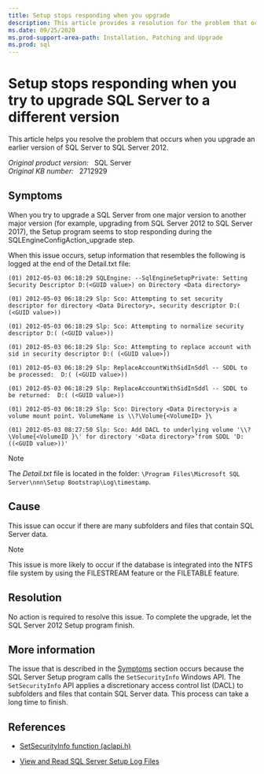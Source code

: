 ```yaml
---
title: Setup stops responding when you upgrade
description: This article provides a resolution for the problem that occurs when you upgrade a SQL instance from one major version to another.
ms.date: 09/25/2020
ms.prod-support-area-path: Installation, Patching and Upgrade
ms.prod: sql
---
```

# Setup stops responding when you try to upgrade SQL Server to a different version

This article helps you resolve the problem that occurs when you upgrade an earlier version of SQL Server to SQL Server 2012.

_Original product version:_ &nbsp; SQL Server  
_Original KB number:_ &nbsp; 2712929

## Symptoms

When you try to upgrade a SQL Server from one major version to another major version (for example, upgrading from SQL Server 2012 to SQL Server 2017), the Setup program seems to stop responding during the SQLEngineConfigAction_upgrade step.

When this issue occurs, setup information that resembles the following is logged at the end of the Detail.txt file:

```console
(01) 2012-05-03 06:18:29 SQLEngine: --SqlEngineSetupPrivate: Setting Security Descriptor D:(<GUID value>) on Directory <Data directory>

(01) 2012-05-03 06:18:29 Slp: Sco: Attempting to set security descriptor for directory <Data Directory>, security descriptor D:( (<GUID value>))

(01) 2012-05-03 06:18:29 Slp: Sco: Attempting to normalize security descriptor D:( (<GUID value>))

(01) 2012-05-03 06:18:29 Slp: Sco: Attempting to replace account with sid in security descriptor D:( (<GUID value>))

(01) 2012-05-03 06:18:29 Slp: ReplaceAccountWithSidInSddl -- SDDL to be processed:  D:( (<GUID value>))

(01) 2012-05-03 06:18:29 Slp: ReplaceAccountWithSidInSddl -- SDDL to be returned:  D:( (<GUID value>))

(01) 2012-05-03 06:18:29 Slp: Sco: Directory <Data Directory>is a volume mount point. VolumeName is \\?\Volume{<VolumeID> }\

(01) 2012-05-03 08:27:50 Slp: Sco: Add DACL to underlying volume '\\?\Volume{<VolumeID }\' for directory '<Data directory>’from SDDL 'D:((<GUID value>))'
```

> [!NOTE]
> The *Detail.txt* file is located in the folder: `\Program Files\Microsoft SQL Server\nnn\Setup Bootstrap\Log\timestamp`.

## Cause

This issue can occur if there are many subfolders and files that contain SQL Server data.

> [!NOTE]
> This issue is more likely to occur if the database is integrated into the NTFS file system by using the FILESTREAM feature or the FILETABLE feature.

## Resolution

No action is required to resolve this issue. To complete the upgrade, let the SQL Server 2012 Setup program finish.

## More information

The issue that is described in the [Symptoms](#symptoms) section occurs because the SQL Server Setup program calls the `SetSecurityInfo` Windows API. The `SetSecurityInfo` API applies a discretionary access control list (DACL) to subfolders and files that contain SQL Server data. This process can take a long time to finish.

## References

- [SetSecurityInfo function (aclapi.h)](/windows/win32/api/aclapi/nf-aclapi-setsecurityinfo)

- [View and Read SQL Server Setup Log Files](/sql/database-engine/install-windows/view-and-read-sql-server-setup-log-files)

